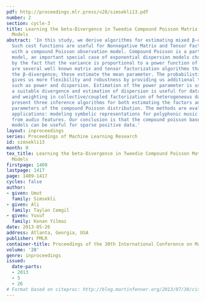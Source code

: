 ```yaml
---
pdf: http://proceedings.mlr.press/v28/simsekli13.pdf
number: 2
section: cycle-3
title: Learning the beta-Divergence in Tweedie Compound Poisson Matrix Factorization
  Models
abstract: 'In this study, we derive algorithms for estimating mixed β-divergences.
  Such cost functions are useful for Nonnegative Matrix and Tensor Factorization models
  with a compound Poisson observation model. Compound Poisson is a particular Tweedie
  model, an important special case of exponential dispersion models characterized
  by the fact that the variance is proportional to a power function of the mean. There
  are several well known matrix and tensor factorization algorithms that minimize
  the β-divergence; these estimate the mean parameter. The probabilistic interpretation
  gives us more flexibility and robustness by providing us additional tunable parameters
  such as power and dispersion. Estimation of the power parameter is useful for choosing
  a suitable divergence and estimation of dispersion is useful for data driven regularization
  and weighting in collective/coupled factorization of heterogeneous datasets. We
  present three inference algorithms for both estimating the factors and the additional
  parameters of the compound Poisson distribution. The methods are evaluated on two
  applications: modeling symbolic representations for polyphonic music and lyric prediction
  from audio features. Our conclusion is that the compound poisson based factorization
  models can be useful for sparse positive data.'
layout: inproceedings
series: Proceedings of Machine Learning Research
id: simsekli13
month: 0
tex_title: Learning the beta-Divergence in Tweedie Compound Poisson Matrix Factorization
  Models
firstpage: 1409
lastpage: 1417
page: 1409-1417
cycles: false
author:
- given: Umut
  family: Simsekli
- given: Ali
  family: Taylan Cemgil
- given: Yusuf
  family: Kenan Yilmaz
date: 2013-05-26
address: Atlanta, Georgia, USA
publisher: PMLR
container-title: Proceedings of the 30th International Conference on Machine Learning
volume: '28'
genre: inproceedings
issued:
  date-parts:
  - 2013
  - 5
  - 26
# Format based on citeproc: http://blog.martinfenner.org/2013/07/30/citeproc-yaml-for-bibliographies/
---
```

